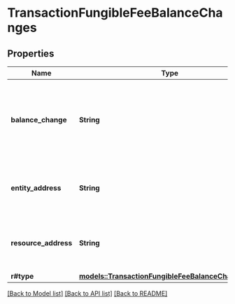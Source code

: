 # TransactionFungibleFeeBalanceChanges

## Properties

Name | Type | Description | Notes
------------ | ------------- | ------------- | -------------
**balance_change** | **String** | The string-encoded decimal representing the amount of change for the fungible resource.  | 
**entity_address** | **String** | Bech32m-encoded human readable version of the address. | 
**resource_address** | **String** | Bech32m-encoded human readable version of the address. | 
**r#type** | [**models::TransactionFungibleFeeBalanceChangeType**](TransactionFungibleFeeBalanceChangeType.md) |  | 

[[Back to Model list]](../README.md#documentation-for-models) [[Back to API list]](../README.md#documentation-for-api-endpoints) [[Back to README]](../README.md)



